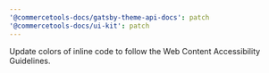 ```yaml
---
'@commercetools-docs/gatsby-theme-api-docs': patch
'@commercetools-docs/ui-kit': patch
---
```


Update colors of inline code to follow the Web Content Accessibility Guidelines.
